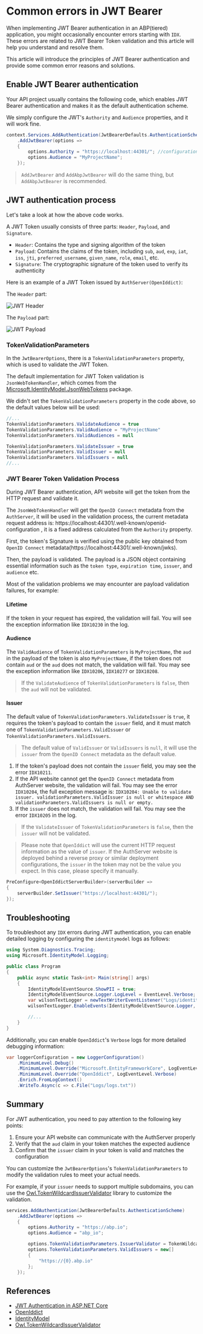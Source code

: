 # Common errors in JWT Bearer

When implementing JWT Bearer authentication in an ABP(tiered) application, you might occasionally encounter errors starting with `IDX`. These errors are related to JWT Bearer Token validation and this article will help you understand and resolve them.

This article will introduce the principles of JWT Bearer authentication and provide some common error reasons and solutions.

## Enable JWT Bearer authentication

Your API project usually contains the following code, which enables JWT Bearer authentication and makes it as the default authentication scheme.

We simply configure the JWT's `Authority` and `Audience` properties, and it will work fine.

```csharp
context.Services.AddAuthentication(JwtBearerDefaults.AuthenticationScheme)
	.AddJwtBearer(options =>
	{
		options.Authority = "https://localhost:44301/"; //configuration["AuthServer:Authority"];
		options.Audience = "MyProjectName";
	});
```

> `AddJwtBearer` and `AddAbpJwtBearer` will do the same thing, but `AddAbpJwtBearer` is recommended.

## JWT authentication process

Let's take a look at how the above code works.

A JWT Token usually consists of three parts: `Header`, `Payload`, and `Signature`.

- `Header`: Contains the type and signing algorithm of the token
- `Payload`: Contains the claims of the token, including `sub`, `aud`, `exp`, `iat`, `iss`, `jti`, `preferred_username`, `given_name`, `role`, `email`, etc.
- `Signature`: The cryptographic signature of the token used to verify its authenticity

Here is an example of a JWT Token issued by `AuthServer(OpenIddict)`:

The `Header` part:

![JWT Header](header.png)

The `Payload` part:

![JWT Payload](payload.png)

### TokenValidationParameters

In the `JwtBearerOptions`, there is a `TokenValidationParameters` property, which is used to validate the JWT Token.

The default implementation for JWT Token validation is `JsonWebTokenHandler`, which comes from the [Microsoft.IdentityModel.JsonWebTokens](https://github.com/AzureAD/azure-activedirectory-identitymodel-extensions-for-dotnet/) package.

We didn't set the `TokenValidationParameters` property in the code above, so the default values below will be used:

```csharp
//...
TokenValidationParameters.ValidateAudience = true
TokenValidationParameters.ValidAudience = "MyProjectName"
TokenValidationParameters.ValidAudiences = null

TokenValidationParameters.ValidateIssuer = true
TokenValidationParameters.ValidIssuer = null
TokenValidationParameters.ValidIssuers = null
//...
```

### JWT Bearer Token Validation Process

During JWT Bearer authentication, API website will get the token from the HTTP request and validate it.

The `JsonWebTokenHandler` will get the `OpenID Connect` metadata from the `AuthServer`, it will be used in the validation process, the current metadata request address is: https://localhost:44301/.well-known/openid-configuration , it is a fixed address calculated from the `Authority` property.

First, the token's Signature is verified using the public key obtained from `OpenID Connect` metadata(https://localhost:44301/.well-known/jwks).

Then, the payload is validated. The payload is a JSON object containing essential information such as the `token type`, `expiration time`, `issuer`, and `audience` etc.

Most of the validation problems we may encounter are payload validation failures, for example:

#### Lifetime

If the token in your request has expired, the validation will fail. You will see the exception information like `IDX10230` in the log.

#### Audience

The `ValidAudience` of `TokenValidationParameters` is `MyProjectName`, the `aud` in the payload of the token is also `MyProjectName`, if the token does not contain `aud` or the `aud` does not match, the validation will fail. You may see the exception information like `IDX10206`, `IDX10277` or `IDX10208`.

> If the `ValidateAudience` of `TokenValidationParameters` is `false`, then the `aud` will not be validated.

#### Issuer

The default value of `TokenValidationParameters.ValidateIssuer` is `true`, it requires the token's payload to contain the `issuer` field, and it must match one of `TokenValidationParameters.ValidIssuer` or `TokenValidationParameters.ValidIssuers`.

> The default value of `ValidIssuer` or `ValidIssuers` is `null`, it will use the `issuer` from the `OpenID Connect` metadata as the default value.

1. If the token's payload does not contain the `issuer` field, you may see the error `IDX10211`.
2. If the API website cannot get the `OpenID Connect` metadata from AuthServer website, the validation will fail. You may see the error `IDX10204`, the full exception message is: `IDX10204: Unable to validate issuer. validationParameters.ValidIssuer is null or whitespace AND validationParameters.ValidIssuers is null or empty.`
3. If the `issuer` does not match, the validation will fail. You may see the error `IDX10205` in the log.

> If the `ValidateIssuer` of `TokenValidationParameters` is `false`, then the `issuer` will not be validated.

> Please note that `OpenIddict` will use the current HTTP request information as the value of `issuer`. If the AuthServer website is deployed behind a reverse proxy or similar deployment configurations, the `issuer` in the token may not be the value you expect. In this case, please specify it manually.

```csharp
PreConfigure<OpenIddictServerBuilder>(serverBuilder =>
{
	serverBuilder.SetIssuer("https://localhost:44301/");
});
```

## Troubleshooting

To troubleshoot any `IDX` errors during JWT authentication, you can enable detailed logging by configuring the `identitymodel` logs as follows:

```csharp
using System.Diagnostics.Tracing;
using Microsoft.IdentityModel.Logging;

public class Program
{
    public async static Task<int> Main(string[] args)
    {
        IdentityModelEventSource.ShowPII = true;
        IdentityModelEventSource.Logger.LogLevel = EventLevel.Verbose;
        var wilsonTextLogger = newTextWriterEventListener("Logs/identitymodel.txt");
        wilsonTextLogger.EnableEvents(IdentityModelEventSource.Logger, EventLevel.Verbose);

		//...
    }
}
```

Additionally, you can enable `OpenIddict`'s `Verbose` logs for more detailed debugging information:

```csharp
var loggerConfiguration = new LoggerConfiguration()
    .MinimumLevel.Debug()
    .MinimumLevel.Override("Microsoft.EntityFrameworkCore", LogEventLevel.Warning)
    .MinimumLevel.Override("OpenIddict", LogEventLevel.Verbose)
    .Enrich.FromLogContext()
    .WriteTo.Async(c => c.File("Logs/logs.txt"))
```

## Summary

For JWT authentication, you need to pay attention to the following key points:

1. Ensure your API website can communicate with the AuthServer properly
2. Verify that the `aud` claim in your token matches the expected audience
3. Confirm that the `issuer` claim in your token is valid and matches the configuration

You can customize the `JwtBearerOptions`'s `TokenValidationParameters` to modify the validation rules to meet your actual needs.

For example, if your `issuer` needs to support multiple subdomains, you can use the [Owl.TokenWildcardIssuerValidator](https://github.com/maliming/Owl.TokenWildcardIssuerValidator) library to customize the validation.

```csharp
services.AddAuthentication(JwtBearerDefaults.AuthenticationScheme)
    .AddJwtBearer(options =>
    {
        options.Authority = "https://abp.io";
        options.Audience = "abp_io";

        options.TokenValidationParameters.IssuerValidator = TokenWildcardIssuerValidator.IssuerValidator;
        options.TokenValidationParameters.ValidIssuers = new[]
        {
            "https://{0}.abp.io"
        };
    });
```

## References

- [JWT Authentication in ASP.NET Core](https://learn.microsoft.com/en-us/aspnet/core/security/authentication/jwt-auth?view=aspnetcore-8.0)
- [OpenIddict](https://github.com/openiddict/openiddict-core)
- [IdentityModel](https://github.com/AzureAD/azure-activedirectory-identitymodel-extensions-for-dotnet)
- [Owl.TokenWildcardIssuerValidator](https://github.com/maliming/Owl.TokenWildcardIssuerValidator)
